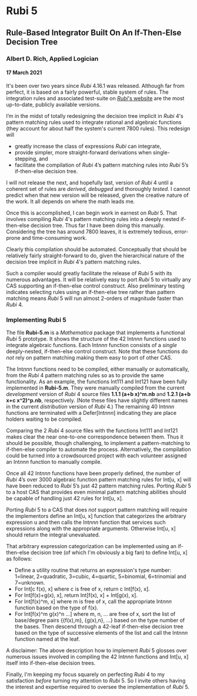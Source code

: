 # Rubi 5
## Rule-Based Integrator Built On An If-Then-Else Decision Tree
### Albert D. Rich, Applied Logician
#### 17 March 2021

It's been over two years since *Rubi* 4.16.1 was released. Although far from perfect, it is based on a fairly powerful, stable system of rules. The integration rules and associated test-suite on [*Rubi*'s website](https://rulebasedintegration.org/) are the most up-to-date, publicly available versions.

I’m in the midst of totally redesigning the decision tree implicit in *Rubi* 4's pattern matching rules used to integrate rational and algebraic functions (they account for about half the system's current 7800 rules). This redesign will
* greatly increase the class of expressions *Rubi* can integrate,
* provide simpler, more straight-forward derivations when single-stepping, and
* facilitate the compilation of *Rubi* 4’s pattern matching rules into *Rubi* 5’s if-then-else decision tree.

I will not release the next, and hopefully last, version of *Rubi* 4 until a coherent set of rules are *derived*, *debugged* and thoroughly *tested*. I cannot predict when that new version will be released, given the creative nature of the work. It all depends on where the math leads me.

Once this is accomplished, I can begin work in earnest on *Rubi* 5. That involves compiling *Rubi* 4's pattern matching rules into a deeply nested if-then-else decision tree. Thus far I have been doing this manually. Considering the tree has around 7800 leaves, it is extremely tedious, error-prone and time-consuming work.

Clearly this compilation should be automated. Conceptually that should be relatively fairly straight-forward to do, given the hierarchical nature of the decision tree implicit in *Rubi* 4's pattern matching rules.

Such a compiler would greatly facilitate the release of *Rubi* 5 with its numerous advantages. It will be relatively easy to port *Rubi* 5 to virtually any CAS supporting an if-then-else control construct. Also preliminary testing indicates selecting rules using an if-then-else tree rather than pattern matching means *Rubi* 5 will run almost 2-orders of magnitude faster than *Rubi* 4.

### Implementing Rubi 5

The file **Rubi-5.m** is a *Mathematica* package that implements a functional *Rubi* 5 prototype. It shows the structure of the 42 Int*nnn* functions used to integrate algebraic functions. Each Int*nnn* function consists of a *single* deeply-nested, if-then-else control construct. Note that these functions do *not* rely on pattern matching making them easy to port of other CAS.

The Int*nnn* functions need to be compiled, either manually or automatically, from the *Rubi* 4 pattern matching rules so as to provide the same functionality. As an example, the functions Int111 and Int121 have been fully implemented in **Rubi-5.m**. They were manually compiled from the current *development* version of *Rubi* 4 source files **1.1.1 (a+b x)^m.nb** and **1.2.1 (a+b x+c x^2)^p.nb**, respectively. (Note these files have slightly different names in the current *distribution* version of *Rubi* 4.) The remaining 40 Int*nnn* functions are terminated with a Defer\[Int*nnn*] indicating they are place holders waiting to be compiled. 

Comparing the 2 *Rubi* 4 source files with the functions Int111 and Int121 makes clear the near one-to-one correspondence between them. Thus it should be possible, though challenging, to implement a pattern-matching to if-then-else compiler to automate the process. Alternatively, the compilation could be turned into a crowdsourced project with each volunteer assigned an Int*nnn* function to manually compile.

Once all 42 Int*nnn* functions have been properly defined, the number of *Rubi* 4’s over 3000 algebraic function pattern matching rules for Int[u, x] will have been reduced to *Rubi* 5’s just 42 pattern matching rules. Porting *Rubi* 5 to a host CAS that provides even minimal pattern matching abilities should be capable of handling just 42 rules for Int[u, x].

Porting *Rubi* 5 to a CAS that does *not* support pattern matching will require the implementors define an Int[u, x] function that categorizes the arbitrary expression u and then calls the Int*nnn* function that services such expressions along with the appropriate arguments. Otherwise Int[u, x] should return the integral unevaluated.

That arbitrary expression categorization can be implemented using an if-then-else decision tree (of which I'm obviously a big fan) to define Int[u, x] as follows:
* Define a utility routine that returns an expression's type number: 1=linear, 2=quadratic, 3=cubic, 4=quartic, 5=binomial, 6=trinomial and 7=unknown.
* For Int[c f(x), x] where c is free of x, return c Int[f(x), x].
* For Int[f(x)+g(x), x], return Int[f(x), x] + Int[g(x), x].
* For Int[f(x)^m, x] where m is free of x, call the appropriate Int*nnn* function based on the type of f(x).
* For Int[f(x)^m g(x)^n ...] where m, n, ... are free of x, sort the list of base/degree pairs {{f(x),m}, {g(x),n}, ...} based on the type number of the bases. Then descend through a 42-leaf if-then-else decision tree based on the type of successive elements of the list and call the Int*nnn* function named at the leaf.

A disclaimer: The above description how to implement *Rubi* 5 glosses over numerous issues involved in compiling the 42 Int*nnn* functions and Int[u, x] itself into if-then-else decision trees.

Finally, I'm keeping my focus squarely on perfecting *Rubi* 4 to my satisfaction *before* turning my attention to *Rubi* 5. So I invite others having the interest and expertise required to oversee the implementation of *Rubi* 5.
